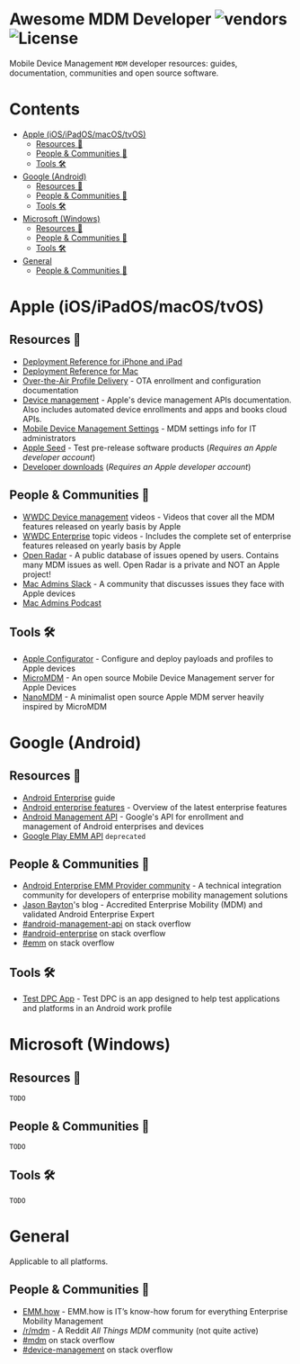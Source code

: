 Awesome MDM Developer
<img alt="vendors" src="https://img.shields.io/badge/Vendors-Apple%20%7C%20Google%20%7C%20Microsoft-blueviolet?style=for-the-badge"/>
<img alt="License" src="https://img.shields.io/github/license/petarov/google-app-ids?style=for-the-badge">
=========================

Mobile Device Management `MDM` developer resources: guides, documentation, communities and open source software.

# Contents

- [Apple (iOS/iPadOS/macOS/tvOS)](#apple-iosipadosmacostvos)
  - [Resources :bookmark_tabs:](#resources-bookmark_tabs)
  - [People & Communities :loudspeaker:](#people--communities-loudspeaker)
  - [Tools :hammer_and_wrench:](#tools-hammer_and_wrench)
- [Google (Android)](#google-android)
  - [Resources :bookmark_tabs:](#resources-bookmark_tabs-1)
  - [People & Communities :loudspeaker:](#people--communities-loudspeaker-1)
  - [Tools :hammer_and_wrench:](#tools-hammer_and_wrench-1)
- [Microsoft (Windows)](#microsoft-windows)
  - [Resources :bookmark_tabs:](#resources-bookmark_tabs-2)
  - [People & Communities :loudspeaker:](#people--communities-loudspeaker-2)
  - [Tools :hammer_and_wrench:](#tools-hammer_and_wrench-2)
- [General](#general)
  - [People & Communities :loudspeaker:](#people--communities-loudspeaker-3)

# Apple (iOS/iPadOS/macOS/tvOS)
## Resources :bookmark_tabs:

  * [Deployment Reference for iPhone and iPad](https://support.apple.com/guide/deployment-reference-ios/welcome/web)
  * [Deployment Reference for Mac](https://support.apple.com/guide/deployment-reference-macos/welcome/web)
  * [Over-the-Air Profile Delivery](https://developer.apple.com/library/archive/documentation/NetworkingInternet/Conceptual/iPhoneOTAConfiguration/OTASecurity/OTASecurity.html#//apple_ref/doc/uid/TP40009505-CH3-SW1) - OTA enrollment and configuration documentation
  * [Device management](https://developer.apple.com/documentation/devicemanagement) - Apple's device management APIs documentation. Also includes automated device enrollments and apps and books cloud APIs.
  * [Mobile Device Management Settings](https://support.apple.com/guide/mdm/welcome/web) - MDM settings info for IT administrators
  * [Apple Seed](https://appleseed.apple.com/sp/welcome) - Test pre-release software products (*Requires an Apple developer account*)
  * [Developer downloads](http://developer.apple.com/download/) (*Requires an Apple developer account*)

## People & Communities :loudspeaker:
  
  * [WWDC Device management](https://developer.apple.com/videos/all-videos/?q=mdm) videos - Videos that cover all the MDM features released on yearly basis by Apple
  * [WWDC Enterprise](https://developer.apple.com/videos/education-enterprise) topic videos - Includes the complete set of enterprise features released on yearly basis by Apple  
  * [Open Radar](https://openradar.appspot.com) - A public database of issues opened by users. Contains many MDM issues as well. Open Radar is a private and NOT an Apple project!
  * [Mac Admins Slack](https://www.macadmins.org) - A community that discusses issues they face with Apple devices
  * [Mac Admins Podcast](https://podcast.macadmins.org)

## Tools :hammer_and_wrench:
  
  * [Apple Configurator](https://support.apple.com/apple-configurator) - Configure and deploy payloads and profiles to Apple devices
  * [MicroMDM](https://github.com/micromdm/micromdm) - An open source Mobile Device Management server for Apple Devices
  * [NanoMDM](https://github.com/micromdm/nanomdm) - A minimalist open source Apple MDM server heavily inspired by MicroMDM

# Google (Android)
## Resources :bookmark_tabs:
  
  * [Android Enterprise](https://developers.google.com/android/work) guide
  * [Android enterprise features](https://developer.android.com/about/versions/12/work) - Overview of the latest enterprise features
  * [Android Management API](https://developers.google.com/android/management) - Google's API for enrollment and management of Android enterprises and devices
  * [Google Play EMM API](https://developers.google.com/android/work/play/emm-api) `deprecated`

## People & Communities :loudspeaker:

  * [Android Enterprise EMM Provider community](https://emm.androidenterprise.dev) - A technical integration community for developers of enterprise mobility management solutions
  * [Jason Bayton](https://bayton.org)'s blog - Accredited Enterprise Mobility (MDM) and validated Android Enterprise Expert
  * [#android-management-api](https://stackoverflow.com/questions/tagged/android-management-api) on stack overflow
  * [#android-enterprise](https://stackoverflow.com/questions/tagged/android-enterprise) on stack overflow
  * [#emm](https://stackoverflow.com/questions/tagged/emm) on stack overflow

## Tools :hammer_and_wrench:
   
   * [Test DPC App](https://github.com/googlesamples/android-testdpc) - Test DPC is an app designed to help test applications and platforms in an Android work profile

# Microsoft (Windows)
## Resources :bookmark_tabs:

    TODO

## People & Communities :loudspeaker:

    TODO

## Tools :hammer_and_wrench:

    TODO

# General

Applicable to all platforms.

## People & Communities :loudspeaker:

  * [EMM.how](https://emm.how) - EMM.how is IT’s know-how forum for everything Enterprise Mobility Management
  * [/r/mdm](https://reddit.com/r/mdm) - A Reddit *All Things MDM* community (not quite active)
  * [#mdm](https://stackoverflow.com/questions/tagged/mdm) on stack overflow
  * [#device-management](https://stackoverflow.com/questions/tagged/device-management) on stack overflow
